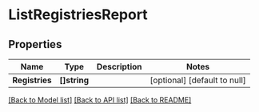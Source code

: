 # ListRegistriesReport

## Properties
Name | Type | Description | Notes
------------ | ------------- | ------------- | -------------
**Registries** | **[]string** |  | [optional] [default to null]

[[Back to Model list]](../README.md#documentation-for-models) [[Back to API list]](../README.md#documentation-for-api-endpoints) [[Back to README]](../README.md)

